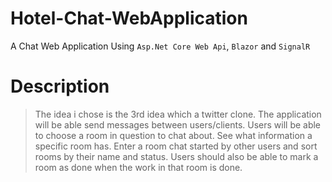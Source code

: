 # Hotel-Chat-WebApplication
A Chat Web Application Using <code>Asp.Net Core Web Api</code>, <code>Blazor</code> and <code>SignalR</code> </br>

# Description

>The idea i chose is the 3rd idea which a twitter clone.
>The application will be able send messages between users/clients.
>Users will be able to choose a room in question to chat about. See what information a specific room has. Enter a room chat started by other users and sort rooms by their name and status. Users should also be able to mark a room as done when the work in that room is done.




